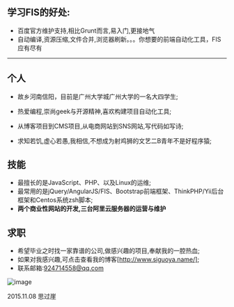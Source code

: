 ## 学习FIS的好处:
- 百度官方维护支持,相比Grunt而言,易入门,更接地气
- 自动编译,资源压缩,文件合并,浏览器刷新。。。你想要的前端自动化工具，FIS应有尽有

---- 
## 个人
- 故乡河南信阳，目前是广州大学城广州大学的一名大四学生;

- 热爱编程,崇尚geek与开源精神,喜欢构建项目自动化工具;

- 从博客项目到CMS项目,从电商网站到SNS网站,写代码如写诗;

- 求知若饥,虚心若愚,我相信,不想成为射鸡狮的文艺二B青年不是好程序猿;

## 技能
- 最擅长的是JavaScript、PHP、以及Linux的运维;
- 最常用的是jQuery/AngularJS/FIS、Bootstrap前端框架、ThinkPHP/Yii后台框架和Centos系统zsh脚本;
- **两个商业性网站的开发,三台阿里云服务器的运营与维护**

## 求职
- 希望毕业之时找一家靠谱的公司,做感兴趣的项目,奉献我的一腔热血;
- 如果对我感兴趣,可点击查看我的博客[http://www.siguoya.name/];
- 联系邮箱:924714558@qq.com

![image](https://github.com/zy108830/learnLess/blob/master/src/siguoya.jpg)

2015.11.08 思过崖
